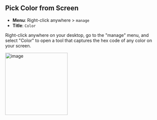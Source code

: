 
## Pick Color from Screen

- **Menu**: Right-click anywhere > `manage`
- **Title**: `Color`

Right-click anywhere on your desktop, go to the "manage" menu, and select "Color" to open a tool that captures the hex code of any color on your screen.

<img width="200" height="200" alt="image" src="https://i.imgur.com/91zW2WK.png" />
